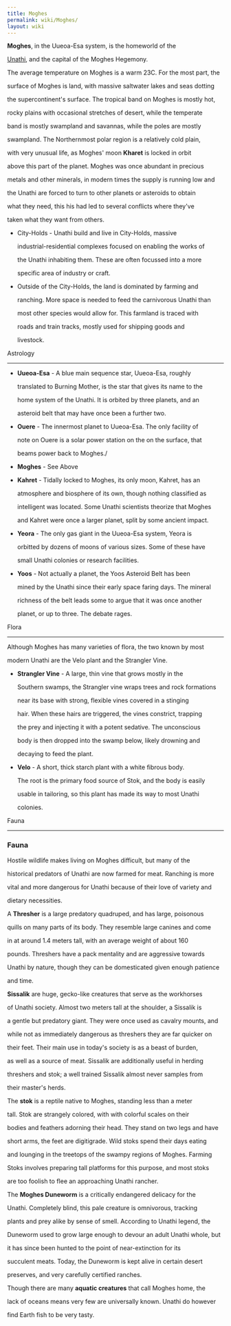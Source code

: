 ```yaml
---
title: Moghes
permalink: wiki/Moghes/
layout: wiki
---
```


**Moghes**, in the Uueoa-Esa system, is the homeworld of the
[Unathi](/wiki/Unathi "wikilink"), and the capital of the Moghes Hegemony.

The average temperature on Moghes is a warm 23C. For the most part, the
surface of Moghes is land, with massive saltwater lakes and seas dotting
the supercontinent's surface. The tropical band on Moghes is mostly hot,
rocky plains with occasional stretches of desert, while the temperate
band is mostly swampland and savannas, while the poles are mostly
swampland. The Northernmost polar region is a relatively cold plain,
with very unusual life, as Moghes' moon **Kharet** is locked in orbit
above this part of the planet. Moghes was once abundant in precious
metals and other minerals, in modern times the supply is running low and
the Unathi are forced to turn to other planets or asteroids to obtain
what they need, this his had led to several conflicts where they've
taken what they want from others.

-   City-Holds - Unathi build and live in City-Holds, massive
    industrial-residential complexes focused on enabling the works of
    the Unathi inhabiting them. These are often focussed into a more
    specific area of industry or craft.
-   Outside of the City-Holds, the land is dominated by farming and
    ranching. More space is needed to feed the carnivorous Unathi than
    most other species would allow for. This farmland is traced with
    roads and train tracks, mostly used for shipping goods and
    livestock.

Astrology
---------

-   **Uueoa-Esa** - A blue main sequence star, Uueoa-Esa, roughly
    translated to Burning Mother, is the star that gives its name to the
    home system of the Unathi. It is orbited by three planets, and an
    asteroid belt that may have once been a further two.
-   **Ouere** - The innermost planet to Uueoa-Esa. The only facility of
    note on Ouere is a solar power station on the on the surface, that
    beams power back to Moghes./
-   **Moghes** - See Above
-   **Kahret** - Tidally locked to Moghes, its only moon, Kahret, has an
    atmosphere and biosphere of its own, though nothing classified as
    intelligent was located. Some Unathi scientists theorize that Moghes
    and Kahret were once a larger planet, split by some ancient impact.
-   **Yeora** - The only gas giant in the Uueoa-Esa system, Yeora is
    orbitted by dozens of moons of various sizes. Some of these have
    small Unathi colonies or research facilities.
-   **Yoos** - Not actually a planet, the Yoos Asteroid Belt has been
    mined by the Unathi since their early space faring days. The mineral
    richness of the belt leads some to argue that it was once another
    planet, or up to three. The debate rages.

Flora
-----

Although Moghes has many varieties of flora, the two known by most
modern Unathi are the Velo plant and the Strangler Vine.

-   **Strangler Vine** - A large, thin vine that grows mostly in the
    Southern swamps, the Strangler vine wraps trees and rock formations
    near its base with strong, flexible vines covered in a stinging
    hair. When these hairs are triggered, the vines constrict, trapping
    the prey and injecting it with a potent sedative. The unconscious
    body is then dropped into the swamp below, likely drowning and
    decaying to feed the plant.
-   **Velo** - A short, thick starch plant with a white fibrous body.
    The root is the primary food source of Stok, and the body is easily
    usable in tailoring, so this plant has made its way to most Unathi
    colonies.

Fauna
-----

### Fauna

Hostile wildlife makes living on Moghes difficult, but many of the
historical predators of Unathi are now farmed for meat. Ranching is more
vital and more dangerous for Unathi because of their love of variety and
dietary necessities.

A **Thresher** is a large predatory quadruped, and has large, poisonous
quills on many parts of its body. They resemble large canines and come
in at around 1.4 meters tall, with an average weight of about 160
pounds. Threshers have a pack mentality and are aggressive towards
Unathi by nature, though they can be domesticated given enough patience
and time.

**Sissalik** are huge, gecko-like creatures that serve as the workhorses
of Unathi society. Almost two meters tall at the shoulder, a Sissalik is
a gentle but predatory giant. They were once used as cavalry mounts, and
while not as immediately dangerous as threshers they are far quicker on
their feet. Their main use in today's society is as a beast of burden,
as well as a source of meat. Sissalik are additionally useful in herding
threshers and stok; a well trained Sissalik almost never samples from
their master's herds.

The **stok** is a reptile native to Moghes, standing less than a meter
tall. Stok are strangely colored, with with colorful scales on their
bodies and feathers adorning their head. They stand on two legs and have
short arms, the feet are digitigrade. Wild stoks spend their days eating
and lounging in the treetops of the swampy regions of Moghes. Farming
Stoks involves preparing tall platforms for this purpose, and most stoks
are too foolish to flee an approaching Unathi rancher.

The **Moghes Duneworm** is a critically endangered delicacy for the
Unathi. Completely blind, this pale creature is omnivorous, tracking
plants and prey alike by sense of smell. According to Unathi legend, the
Duneworm used to grow large enough to devour an adult Unathi whole, but
it has since been hunted to the point of near-extinction for its
succulent meats. Today, the Duneworm is kept alive in certain desert
preserves, and very carefully certified ranches.

Though there are many **aquatic creatures** that call Moghes home, the
lack of oceans means very few are universally known. Unathi do however
find Earth fish to be very tasty.
